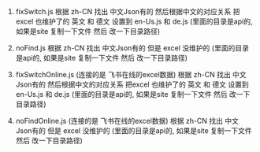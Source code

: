 1. fixSwitch.js  根据 zh-CN  找出  中文Json有的 然后根据中文的对应关系  把excel 也维护了的 英文 和 德文 设置到 en-Us.js 和 de.js
(里面的目录是api的, 如果是site 复制一下文件 然后 改一下目录路径)

2. noFind.js 根据 zh-CN  找出  中文Json有的 但是 excel 没维护的
(里面的目录是api的, 如果是site 复制一下文件 然后 改一下目录路径)


4. fixSwitchOnline.js (连接的是 飞书在线的excel数据)  根据 zh-CN  找出  中文Json有的 然后根据中文的对应关系  把excel 也维护了的 英文 和 德文 设置到 en-Us.js 和 de.js
(里面的目录是api的, 如果是site 复制一下文件 然后 改一下目录路径)

5. noFindOnline.js (连接的是 飞书在线的excel数据) 根据 zh-CN  找出  中文Json有的 但是 excel 没维护的
(里面的目录是api的, 如果是site 复制一下文件 然后 改一下目录路径)